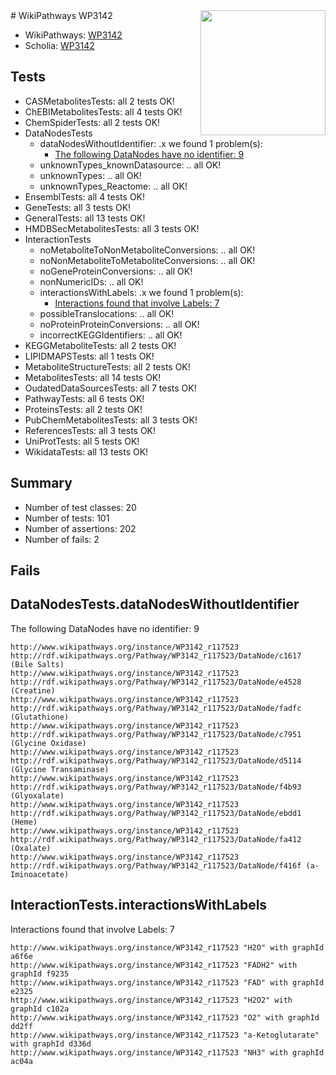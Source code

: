 <img style="float: right; width: 200px" src="https://upload.wikimedia.org/wikipedia/commons/thumb/8/83/Wplogo_with_text_500.png/640px-Wplogo_with_text_500.png" />
# WikiPathways WP3142

* WikiPathways: [WP3142](https://new.wikipathways.org/pathways/WP3142)
* Scholia: [WP3142](https://scholia.toolforge.org/wikipathways/WP3142)
## Tests
* CASMetabolitesTests: all 2 tests OK!
* ChEBIMetabolitesTests: all 4 tests OK!
* ChemSpiderTests: all 2 tests OK!
* DataNodesTests
    * dataNodesWithoutIdentifier: .x we found 1 problem(s):
        * [The following DataNodes have no identifier: 9](#d2d32fa8)
    * unknownTypes_knownDatasource: .. all OK!
    * unknownTypes: .. all OK!
    * unknownTypes_Reactome: .. all OK!
* EnsemblTests: all 4 tests OK!
* GeneTests: all 3 tests OK!
* GeneralTests: all 13 tests OK!
* HMDBSecMetabolitesTests: all 3 tests OK!
* InteractionTests
    * noMetaboliteToNonMetaboliteConversions: .. all OK!
    * noNonMetaboliteToMetaboliteConversions: .. all OK!
    * noGeneProteinConversions: .. all OK!
    * nonNumericIDs: .. all OK!
    * interactionsWithLabels: .x we found 1 problem(s):
        * [Interactions found that involve Labels: 7](#630d267e)
    * possibleTranslocations: .. all OK!
    * noProteinProteinConversions: .. all OK!
    * incorrectKEGGIdentifiers: .. all OK!
* KEGGMetaboliteTests: all 2 tests OK!
* LIPIDMAPSTests: all 1 tests OK!
* MetaboliteStructureTests: all 2 tests OK!
* MetabolitesTests: all 14 tests OK!
* OudatedDataSourcesTests: all 7 tests OK!
* PathwayTests: all 6 tests OK!
* ProteinsTests: all 2 tests OK!
* PubChemMetabolitesTests: all 3 tests OK!
* ReferencesTests: all 3 tests OK!
* UniProtTests: all 5 tests OK!
* WikidataTests: all 13 tests OK!


## Summary

* Number of test classes: 20
* Number of tests: 101
* Number of assertions: 202
* Number of fails: 2

## Fails

<a name="d2d32fa8" />

## DataNodesTests.dataNodesWithoutIdentifier

The following DataNodes have no identifier: 9
```
http://www.wikipathways.org/instance/WP3142_r117523 http://rdf.wikipathways.org/Pathway/WP3142_r117523/DataNode/c1617 (Bile Salts)
http://www.wikipathways.org/instance/WP3142_r117523 http://rdf.wikipathways.org/Pathway/WP3142_r117523/DataNode/e4528 (Creatine)
http://www.wikipathways.org/instance/WP3142_r117523 http://rdf.wikipathways.org/Pathway/WP3142_r117523/DataNode/fadfc (Glutathione)
http://www.wikipathways.org/instance/WP3142_r117523 http://rdf.wikipathways.org/Pathway/WP3142_r117523/DataNode/c7951 (Glycine Oxidase)
http://www.wikipathways.org/instance/WP3142_r117523 http://rdf.wikipathways.org/Pathway/WP3142_r117523/DataNode/d5114 (Glycine Transaminase)
http://www.wikipathways.org/instance/WP3142_r117523 http://rdf.wikipathways.org/Pathway/WP3142_r117523/DataNode/f4b93 (Glyoxalate)
http://www.wikipathways.org/instance/WP3142_r117523 http://rdf.wikipathways.org/Pathway/WP3142_r117523/DataNode/ebdd1 (Heme)
http://www.wikipathways.org/instance/WP3142_r117523 http://rdf.wikipathways.org/Pathway/WP3142_r117523/DataNode/fa412 (Oxalate)
http://www.wikipathways.org/instance/WP3142_r117523 http://rdf.wikipathways.org/Pathway/WP3142_r117523/DataNode/f416f (a-Iminoacetate)
```

<a name="630d267e" />

## InteractionTests.interactionsWithLabels

Interactions found that involve Labels: 7
```
http://www.wikipathways.org/instance/WP3142_r117523 "H2O" with graphId a6f6e
http://www.wikipathways.org/instance/WP3142_r117523 "FADH2" with graphId f9235
http://www.wikipathways.org/instance/WP3142_r117523 "FAD" with graphId e2325
http://www.wikipathways.org/instance/WP3142_r117523 "H2O2" with graphId c102a
http://www.wikipathways.org/instance/WP3142_r117523 "O2" with graphId dd2ff
http://www.wikipathways.org/instance/WP3142_r117523 "a-Ketoglutarate" with graphId d336d
http://www.wikipathways.org/instance/WP3142_r117523 "NH3" with graphId ac04a
```

